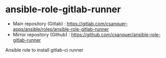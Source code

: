 ansible-role-gitlab-runner
==========================

* Main repository (Gitlab) : https://gitlab.com/csanquer-apps/ansible/roles/ansible-role-gitlab-runner
* Mirror repository (Github) : https://github.com/csanquer/ansible-role-gitlab-runner

Ansible role to install gitlab-ci runner
